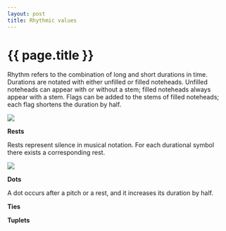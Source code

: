 ```yaml
---
layout: post
title: Rhythmic values
---
```


{{ page.title }}
================

Rhythm refers to the combination of long and short durations in time. Durations are notated with either unfilled or filled noteheads. Unfilled noteheads can appear with or without a stem; filled noteheads always appear with a stem. Flags can be added to the stems of filled noteheads; each flag shortens the duration by half. 

<img src="Graphics/durations.png">

**Rests**

Rests represent silence in musical notation. For each durational symbol there exists a corresponding rest. 

<img src="Graphics/rests.png">

**Dots**

A dot occurs after a pitch or a rest, and it increases its duration by half. 


**Ties**

**Tuplets**

